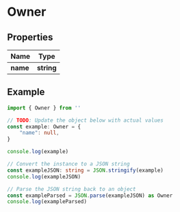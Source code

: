 
# Owner


## Properties

Name | Type
------------ | -------------
**name** | **string**

## Example

```typescript
import { Owner } from ''

// TODO: Update the object below with actual values
const example: Owner = {
    "name": null,
}

console.log(example)

// Convert the instance to a JSON string
const exampleJSON: string = JSON.stringify(example)
console.log(exampleJSON)

// Parse the JSON string back to an object
const exampleParsed = JSON.parse(exampleJSON) as Owner
console.log(exampleParsed)
```


